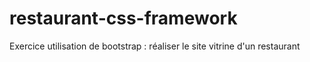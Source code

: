 # restaurant-css-framework
Exercice utilisation de bootstrap : réaliser le site vitrine d'un restaurant
